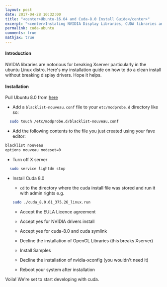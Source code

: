 ```yaml
---
layout: post
date: 2017-04-28 10:32:00
title: "<center>Ubuntu-16.04 and Cuda-8.0 Install Guide</center>"
excerpt: "<center>Instaling NVIDIA Display Libraries, CUDA libraries and examples without breaking your Xserver in Ubuntu 16.04.</center>"
permalink: cuda-ubuntu
comments: true
mathjax: true
---
```



#### Introduction

NVIDIA libraries are notorious for breaking Xserver particularly in the ubuntu Linux distro. Here's my installation guide on how to do a clean install without breaking display drivers. Hope it helps.

#### Installation

Pull Ubuntu 8.0 from [here](https://developer.nvidia.com/compute/cuda/8.0/Prod2/local_installers/cuda_8.0.61_375.26_linux-run)

- Add a `blacklist-nouveau.conf` file to your `etc/modprobe.d` directory like so:

```bash
  sudo touch /etc/modprobe.d/blacklist-nouveau.conf
```

- Add the following contents to the file you just created using your fave editor:

```bash
blacklist nouveau
options nouveau modeset=0
```

- Turn off X server

```bash
  sudo service lightdm stop
```

- Install Cuda 8.0

  - `cd` to the directory where the cuda install file was stored and run it with admin rights e.g.

  ```bash
  sudo ./cuda_8.0.61_375.26_linux.run
  ```

  - Accept the EULA Licence agreement

  - Accept yes for NVIDIA drivers install

  - Accept yes for cuda-8.0 and cuda symlink

  - Decline the installation of OpenGL Libraries (this breaks Xserver)

  - Install Samples

  - Decline the installation of nvidia-xconfig (you wouldn't need it)

  - Reboot your system after installation

Voila! We're set to start developing with cuda.

